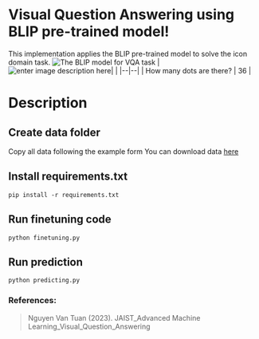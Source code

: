 # Visual Question Answering using BLIP pre-trained model!

This implementation applies the BLIP pre-trained model to solve the icon domain task. 
![The BLIP model for VQA task](https://i.postimg.cc/ncnxSnJw/image.png)
|  ![enter image description here](https://i.postimg.cc/1zSYsrmm/image.png)|  |
|--|--|
| How many dots are there? | 36 |

# Description

## Create data folder

Copy all data following the example form
You can download data [here](https://drive.google.com/file/d/1tt6qJbOgevyPpfkylXpKYy-KaT4_aCYZ/view?usp=sharing)

## Install requirements.txt

    pip install -r requirements.txt

## Run finetuning code

    python finetuning.py

## Run prediction

    python predicting.py

### References:

> Nguyen Van Tuan (2023). JAIST_Advanced Machine Learning_Visual_Question_Answering


